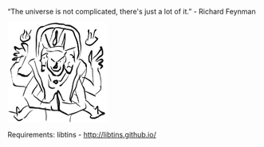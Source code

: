 “The universe is not complicated, there's just a lot of it.”  - Richard Feynman

<img src="asura.jpeg" width=200 height=200>

Requirements: libtins - http://libtins.github.io/

